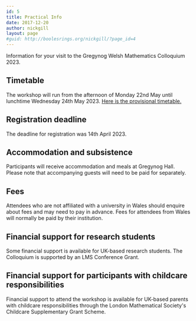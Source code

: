 ```yaml
---
id: 5
title: Practical Info
date: 2017-12-20
author: nickgill
layout: page
#guid: http://boolesrings.org/nickgill/?page_id=4
---
```


Information for your visit to the Gregynog Welsh Mathematics Colloquium 2023.

## Timetable

The workshop will run from the afternoon of Monday 22nd May until lunchtime Wednesday 24th May 2023. <a href = "Gregynog23_timetable.pdf">Here is the provisional timetable.</a>

## Registration deadline

The deadline for registration was 14th April 2023.

## Accommodation and subsistence

Participants will receive accommodation and meals at Gregynog Hall. Please 
note that accompanying guests will need to be paid for separately.

## Fees

Attendees who are not affiliated with a university in Wales should enquire about fees and may need to pay in advance. Fees for attendees from Wales will normally be paid by their institution.

## Financial support for research students

Some financial support is available for UK-based research students. The Colloquium is supported by an LMS Conference Grant.

## Financial support for participants with childcare responsibilities

Financial support to attend the workshop is available for UK-based parents with childcare responsibilities through the 
London Mathematical Society's Childcare Supplementary Grant Scheme.
